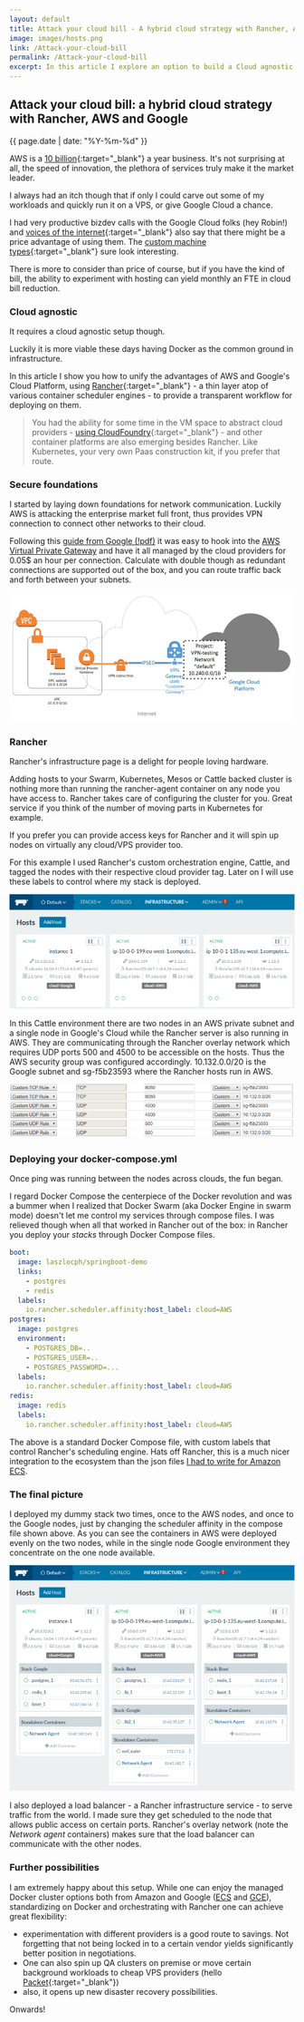 ```yaml
---
layout: default
title: Attack your cloud bill - A hybrid cloud strategy with Rancher, AWS and Google
image: images/hosts.png
link: /Attack-your-cloud-bill
permalink: /Attack-your-cloud-bill
excerpt: In this article I explore an option to build a Cloud agnostic setup for deploying containers. Ultimately achieving greater flexibility and control.
--- 
```



## Attack your cloud bill: a hybrid cloud strategy with Rancher, AWS and Google
{{ page.date | date: "%Y-%m-%d" }}

AWS is a [10 billion](http://www.recode.net/2016/4/28/11586526/aws-cloud-revenue-growth){:target="_blank"} a year business. It's not surprising at all, the speed of innovation, the plethora of services truly make it the market leader.

I always had an itch though that if only I could carve out some of my workloads and quickly run it on a VPS, or give Google Cloud a chance. 

I had very productive bizdev calls with the Google Cloud folks (hey Robin!) and [voices of the internet](https://thehftguy.com/2016/11/18/google-cloud-is-50-cheaper-than-aws/){:target="_blank"} also say that there might be a price advantage of using them. 
The [custom machine types](https://cloud.google.com/compute/docs/machine-types#custom_machine_types){:target="_blank"} sure look interesting. 

There is more to consider than price of course, but if you have the kind of bill, 
the ability to experiment with hosting can yield monthly an FTE in cloud bill reduction.

### Cloud agnostic

It requires a cloud agnostic setup though. 

Luckily it is more viable these days having Docker as the common ground in infrastructure. 

In this article I show you how to unify the advantages of AWS and Google's Cloud Platform, using [Rancher](http://rancher.com/){:target="_blank"} - a thin layer atop of various container scheduler engines - to provide a transparent workflow for deploying on them.

>You had the ability for some time in the VM space to abstract cloud providers - [using CloudFoundry](https://www.mendix.com/blog/new-cloud-foundry-based-mendix-cloud-runs-globally-aws/?utm_content=buffer69519&utm_medium=social&utm_source=linkedin.com&utm_campaign=buffer){:target="_blank"} - 
and other container platforms are also emerging besides Rancher. 
Like Kubernetes, your very own Paas construction kit, if you prefer that route.

### Secure foundations

I started by laying down foundations for network communication. Luckily AWS is attacking the enterprise market full front, thus provides VPN connection to connect other networks to their cloud.

Following this [guide from Google (!pdf)](https://cloud.google.com/files/CloudVPNGuide-UsingCloudVPNwithAmazonWebServices.pdf) it was easy to hook into the [AWS Virtual Private Gateway](http://docs.aws.amazon.com/AmazonVPC/latest/UserGuide/VPC_VPN.html) and have it all managed by the cloud providers for 0.05$ an hour per connection. 
Calculate with double though as redundant connections are supported out of the box, and you can route traffic back and forth between your subnets. 

![VPN](images/vpn.png)

### Rancher

Rancher's infrastructure page is a delight for people loving hardware. 

Adding hosts to your Swarm, Kubernetes, Mesos or Cattle backed cluster is nothing more than running the rancher-agent container on any node you have access to. Rancher takes care of configuring the cluster for you. Great service if you think of the number of moving parts in Kubernetes for example.

If you prefer you can provide access keys for Rancher and it will spin up nodes on virtually any cloud/VPS provider too.

For this example I used Rancher's custom orchestration engine, Cattle, and tagged the nodes with their respective cloud provider tag. Later on I will use these labels to control where my stack is deployed.

![AWS and Google](images/hosts2.png) 

In this Cattle environment there are two nodes in an AWS private subnet and a single node in Google's Cloud while the Rancher server is also running in AWS. They are communicating through the Rancher overlay network which requires UDP ports 500 and 4500 to be accessible on the hosts. Thus the AWS security group was configured accordingly. 10.132.0.0/20 is the Google subnet and sg-f5b23593 where the Rancher hosts run in AWS.

![Firewall](images/ports.png)

### Deploying your docker-compose.yml

Once ping was running between the nodes across clouds, the fun began.

I regard Docker Compose the centerpiece of the Docker revolution and was a bummer when I realized that Docker Swarm (aka Docker Engine in swarm mode) doesn't let me control my services through compose files. I was relieved though when all that worked in Rancher out of the box: in Rancher you deploy your *stacks* through Docker Compose files.

```yml
boot:
  image: laszlocph/springboot-demo
  links:
    - postgres
    - redis
  labels:
    io.rancher.scheduler.affinity:host_label: cloud=AWS
postgres:
  image: postgres
  environment:
    - POSTGRES_DB=..
    - POSTGRES_USER=..
    - POSTGRES_PASSWORD=...
  labels:
    io.rancher.scheduler.affinity:host_label: cloud=AWS
redis:
  image: redis
  labels:
    io.rancher.scheduler.affinity:host_label: cloud=AWS
```

The above is a standard Docker Compose file, with custom labels that control Rancher's scheduling engine. Hats off Rancher, this is a much nicer integration to the ecosystem than the json files [I had to write for Amazon ECS](https://laszlo.cloud/Mastering-test-environments-with-Docker).

### The final picture

I deployed my dummy stack two times, once to the AWS nodes, and once to the Google nodes, just by changing the scheduler affinity in the compose file shown above. As you can see the containers in AWS were deployed evenly on the two nodes, while in the single node Google environment they concentrate on the one node available. 

![Deployment landscape](images/hosts.png) 

I also deployed a load balancer - a Rancher infrastructure service - to serve traffic from the world. I made sure they get scheduled to the node that allows public access on certain ports. Rancher's overlay network (note the *Network agent* containers) makes sure that the load balancer can communicate with the other nodes.

### Further possibilities

I am extremely happy about this setup. While one can enjoy the managed Docker cluster options both from Amazon and Google ([ECS](https://aws.amazon.com/ecs/) and [GCE](https://cloud.google.com/container-engine/)), standardizing on Docker and orchestrating with Rancher one can achieve great flexibility: 

* experimentation with different providers is a good route to savings. Not forgetting that not being locked in to a certain vendor yields significantly better position in negotiations.
* One can also spin up QA clusters on premise or move certain background workloads to cheap VPS providers (hello [Packet](https://www.packet.net/bare-metal/){:target="_blank"})
* also, it opens up new disaster recovery possibilities.

Onwards!